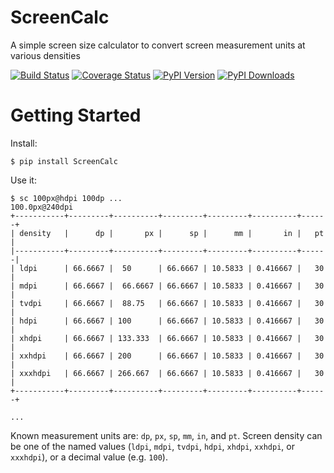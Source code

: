 # ScreenCalc
A simple screen size calculator to convert screen measurement units at various
densities

[![Build Status](http://img.shields.io/travis/joshfriend/screencalc/master.svg)](https://travis-ci.org/joshfriend/screencalc)
[![Coverage Status](http://img.shields.io/coveralls/joshfriend/screencalc/master.svg)](https://coveralls.io/r/joshfriend/screencalc)
[![PyPI Version](http://img.shields.io/pypi/v/ScreenCalc.svg)](https://pypi.python.org/pypi/ScreenCalc)
[![PyPI Downloads](http://img.shields.io/pypi/dm/ScreenCalc.svg)](https://pypi.python.org/pypi/ScreenCalc)

# Getting Started

Install:
```
$ pip install ScreenCalc
```

Use it:
```
$ sc 100px@hdpi 100dp ...
100.0px@240dpi
+-----------+---------+----------+---------+---------+----------+------+
| density   |      dp |       px |      sp |      mm |       in |   pt |
|-----------+---------+----------+---------+---------+----------+------|
| ldpi      | 66.6667 |  50      | 66.6667 | 10.5833 | 0.416667 |   30 |
| mdpi      | 66.6667 |  66.6667 | 66.6667 | 10.5833 | 0.416667 |   30 |
| tvdpi     | 66.6667 |  88.75   | 66.6667 | 10.5833 | 0.416667 |   30 |
| hdpi      | 66.6667 | 100      | 66.6667 | 10.5833 | 0.416667 |   30 |
| xhdpi     | 66.6667 | 133.333  | 66.6667 | 10.5833 | 0.416667 |   30 |
| xxhdpi    | 66.6667 | 200      | 66.6667 | 10.5833 | 0.416667 |   30 |
| xxxhdpi   | 66.6667 | 266.667  | 66.6667 | 10.5833 | 0.416667 |   30 |
+-----------+---------+----------+---------+---------+----------+------+

...
```

Known measurement units are: `dp`, `px`, `sp`, `mm`, `in`, and `pt`. Screen
density can be one of the named values (`ldpi`, `mdpi`, `tvdpi`, `hdpi`,
`xhdpi`, `xxhdpi`, or `xxxhdpi`), or a decimal value (e.g. `100`).
